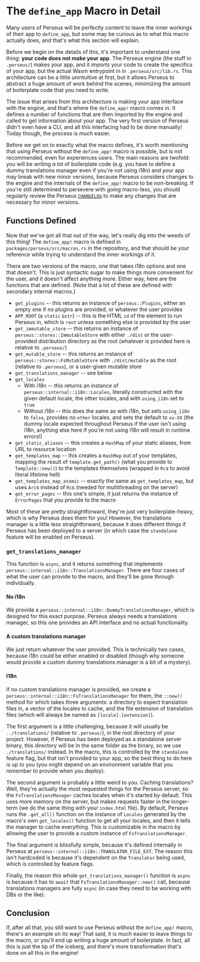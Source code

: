 # The `define_app` Macro in Detail

Many users of Perseus will be perfectly content to leave the inner workings of their app to `define_app`, but some may be curious as to what this macro actually does, and that's what this section will explain.

Before we begin on the details of this, it's important to understand one thing: **your code does not make your app**. The Perseus engine (the stuff in `.perseus/`) makes your app, and it _imports_ your code to create the specifics of your app, but the actual Wasm entrypoint in in `.perseus/src/lib.rs`. This architecture can be a little unintuitive at first, but it allows Perseus to abstract a huge amount of work behind the scenes, minimizing the amount of boilerplate code that you need to write.

The issue that arises from this architecture is making your app interface with the engine, and that's where the `define_app!` macro comes in. It defines a number of functions that are then imported by the engine and called to get information about your app. The very first version of Perseus didn't even have a CLI, and all this interfacing had to be done manually! Today though, the process is _much_ easier.

Before we get on to exactly what the macro defines, it's worth mentioning that using Perseus without the `define_app!` macro is possible, but is not recommended, even for experiences users. The main reasons are twofold: you will be writing _a lot_ of boilerplate code (e.g. you have to define a dummy translations manager even if you're not using i18n) and your app may break with new minor versions, because Perseus considers changes to the engine and the internals of the `define_app!` macro to be non-breaking. If you're still determined to persevere with going macro-less, you should regularly review the Perseus [`CHANGELOG`](https://github.com/framesurge/perseus/blob/main/CHANGELOG.md) to make any changes that are necessary for minor versions.

## Functions Defined

Now that we've got all that out of the way, let's really dig into the weeds of this thing! The `define_app!` macro is defined in `packages/perseus/src/macros.rs` in the repository, and that should be your reference while trying to understand the inner workings of it.

There are two versions of the macro, one that takes i18n options and one that doesn't. This is just syntactic sugar to make things more convenient for the user, and it doesn't affect anything more. Either way, here are the functions that are defined. (Note that a lot of these are defined with secondary internal macros.)

- `get_plugins` -- this returns an instance of `perseus::Plugins`, either an empty one if no plugins are provided, or whatever the user provides
- `APP_ROOT` (a `static` `&str`) -- this is the HTML `id` of the element to run Perseus in, which is `root` unless something else is provided by the user
- `get_immutable_store` -- this returns an instance of `perseus::stores::ImmutableStore` with either `./dist` or the user-provided distribution directory as the root (whatever is provided here is relative to `.perseus/`)
- `get_mutable_store` -- this returns an instance of `perseus::stores::FsMutableStore` with `./dist/mutable` as the root (relative to `.perseus`), or a user-given mutable store
- `get_translations_manager` -- see below
- `get_locales`
  - With i18n -- this returns an instance of `perseus::internal::i18n::Locales`, literally constructed with the given default locale, the other locales, and with `using_i18n` set to `true`
  - Without i18n -- this does the same as with i18n, but sets `using_i18n` to `false`, provides no `other` locales, and sets the default to `xx-XX` (the dummy locale expected throughout Perseus if the user isn't using i18n, anything else here if you're not using i18n will result in runtime errors!)
- `get_static_aliases` -- this creates a `HashMap` of your static aliases, from URL to resource location
- `get_templates_map` -- this creates a `HashMap` out of your templates, mapping the result of `template.get_path()` (what you provide to `Template::new()`) to the templates themselves (wrapped in `Rc`s to avoid literal lifetime hell)
- `get_templates_map_atomic` -- exactly the same as `get_templates_map`, but uses `Arc`s instead of `Rc`s (needed for multithreading on the server)
- `get_error_pages` -- this one's simple, it just returns the instance of `ErrorPages` that you provide to the macro

Most of these are pretty straightforward, they're just very boilerplate-heavy, which is why Perseus does them for you! However, the translations manager is a little less straightforward, because it does different things if Perseus has been deployed to a server (in which case the `standalone` feature will be enabled on Perseus).

### `get_translations_manager`

This function is `async`, and it returns something that implements `perseus::internal::i18n::TranslationsManager`. There are four cases of what the user can provide to the macro, and they'll be gone through individually.

#### No i18n

We provide a `perseus::internal::i18n::DummyTranslationsManager`, which is designed for this exact purpose. Perseus always needs a translations manager, so this one provides an API interface and no actual functionality.

#### A custom translations manager

We just return whatever the user provided. This is technically two cases, because i18n could be either enabled or disabled (though why someone would provide a custom dummy translations manager is a bit of a mystery).

#### I18n

If no custom translations manager is provided, we create a `perseus::internal::i18n::FsTranslationsManager` for them, the `::new()` method for which takes three arguments: a directory to expect translation files in, a vector of the locales to cache, and the file extension of translation files (which will always be named as `[locale].[extension]`).

The first argument is a little challenging, because it will usually be `../translations/` (relative to `.perseus/`), in the root directory of your project. However, if Perseus has been deployed as a standalone server binary, this directory will be in the same folder as the binary, so we use `./translations/` instead. In the macro, this is controlled by the `standalone` feature flag, but that isn't provided to your app, so the best thing to do here is up to you (you might depend on an environment variable that you remember to provide when you deploy).

The second argument is probably a little weird to you. Caching translations? Well, they're actually the most requested things for the Perseus server, so the `FsTranslationsManager` caches locales when it's started by default. This uses more memory on the server, but makes requests faster in the longer-term (we do the same thing with your `index.html` file). By default, Perseus runs the `.get_all()` function on the instance of `Locales` generated by the macro's own `get_locales()` function to get all your locales, and then it tells the manager to cache everything. This is customizable in the macro by allowing the user to provide a custom instance of `FsTranslationsManager`.

The final argument is blissfully simple, because it's defined internally in Perseus at `perseus::internal::i18n::TRANSLATOR_FILE_EXT`. The reason this isn't hardcoded is because it's dependent on the `Translator` being used, which is controlled by feature flags.

Finally, the reason this whole `get_translations_manager()` function is `async` is because it has to `await` that `FsTranslationsManager::new()` call, because translations managers are fully `async` (in case they need to be working with DBs or the like).

## Conclusion

If, after all that, you still want to use Perseus without the `define_app!` macro, there's an example on its way! That said, it is _much_ easier to leave things to the macro, or you'll end up writing a huge amount of boilerplate. In fact, all this is just the tip of the iceberg, and there's more transformation that's done on all this in the engine!
